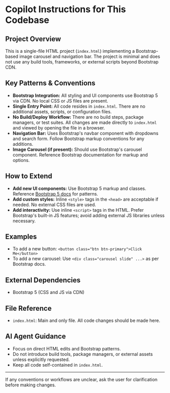 # Copilot Instructions for This Codebase

## Project Overview
This is a single-file HTML project (`index.html`) implementing a Bootstrap-based image carousel and navigation bar. The project is minimal and does not use any build tools, frameworks, or external scripts beyond Bootstrap CDN.

## Key Patterns & Conventions
- **Bootstrap Integration:** All styling and UI components use Bootstrap 5 via CDN. No local CSS or JS files are present.
- **Single Entry Point:** All code resides in `index.html`. There are no additional assets, scripts, or configuration files.
- **No Build/Deploy Workflow:** There are no build steps, package managers, or test suites. All changes are made directly to `index.html` and viewed by opening the file in a browser.
- **Navigation Bar:** Uses Bootstrap's navbar component with dropdowns and search form. Follow Bootstrap markup conventions for any additions.
- **Image Carousel (if present):** Should use Bootstrap's carousel component. Reference Bootstrap documentation for markup and options.

## How to Extend
- **Add new UI components:** Use Bootstrap 5 markup and classes. Reference [Bootstrap 5 docs](https://getbootstrap.com/docs/5.0/components/) for patterns.
- **Add custom styles:** Inline `<style>` tags in the `<head>` are acceptable if needed. No external CSS files are used.
- **Add interactivity:** Use inline `<script>` tags in the HTML. Prefer Bootstrap's built-in JS features; avoid adding external JS libraries unless necessary.

## Examples
- To add a new button: `<button class="btn btn-primary">Click Me</button>`
- To add a new carousel: Use `<div class="carousel slide" ...>` as per Bootstrap docs.

## External Dependencies
- Bootstrap 5 (CSS and JS via CDN)

## File Reference
- `index.html`: Main and only file. All code changes should be made here.

## AI Agent Guidance
- Focus on direct HTML edits and Bootstrap patterns.
- Do not introduce build tools, package managers, or external assets unless explicitly requested.
- Keep all code self-contained in `index.html`.

---
If any conventions or workflows are unclear, ask the user for clarification before making changes.

